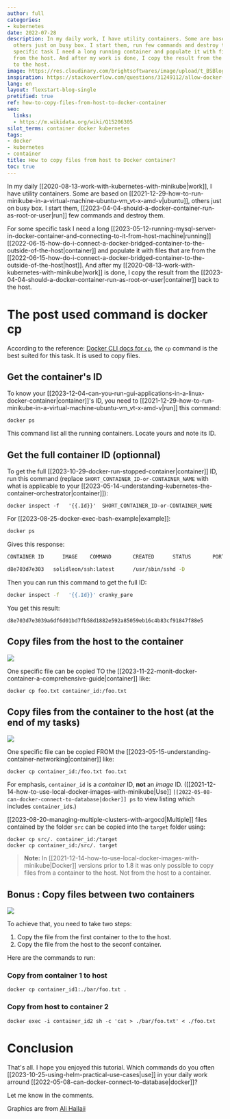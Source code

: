 ```yaml
---
author: full
categories:
- kubernetes
date: 2022-07-28
description: In my daily work, I have utility containers. Some are based on ubuntu,
  others just on busy box. I start them, run few commands and destroy them. For some
  specific task I need a long running container and populate it with files that are
  from the host. And after my work is done, I copy the result from the container back
  to the host.
image: https://res.cloudinary.com/brightsoftwares/image/upload/t_BSBlogImage/v1655551295/pexels-tom-fisk-3840441_iqdghj.jpg
inspiration: https://stackoverflow.com/questions/31249112/allow-docker-container-to-connect-to-a-local-host-postgres-database
lang: en
layout: flexstart-blog-single
pretified: true
ref: how-to-copy-files-from-host-to-docker-container
seo:
  links:
  - https://m.wikidata.org/wiki/Q15206305
silot_terms: container docker kubernetes
tags:
- docker
- kubernetes
- container
title: How to copy files from host to Docker container?
toc: true
---
```


In my daily [[2020-08-13-work-with-kubernetes-with-minikube|work]], I have utility containers. Some are based on [[2021-12-29-how-to-run-minikube-in-a-virtual-machine-ubuntu-vm_vt-x-amd-v|ubuntu]], others just on busy box. I start them, [[2023-04-04-should-a-docker-container-run-as-root-or-user|run]] few commands and destroy them. 

For some specific task I need a long [[2023-05-12-running-mysql-server-in-docker-container-and-connecting-to-it-from-host-machine|running]] [[2022-06-15-how-do-i-connect-a-docker-bridged-container-to-the-outside-of-the-host|container]] and populate it with files that are from the [[2022-06-15-how-do-i-connect-a-docker-bridged-container-to-the-outside-of-the-host|host]]. And after my [[2020-08-13-work-with-kubernetes-with-minikube|work]] is done, I copy the result from the [[2023-04-04-should-a-docker-container-run-as-root-or-user|container]] back to the host.


# The post used command is docker cp

According to the reference: [Docker CLI docs for `cp`](https://docs.docker.com/engine/reference/commandline/cp/), the ```cp``` command is the best suited for this task.  It is used to copy files.

## Get the container's ID

To know your [[2023-12-04-can-you-run-gui-applications-in-a-linux-docker-container|container]]'s ID, you need to [[2021-12-29-how-to-run-minikube-in-a-virtual-machine-ubuntu-vm_vt-x-amd-v|run]] this command:

```
docker ps
```

This command list all the running containers. Locate yours and note its ID.

## Get the full container ID (optionnal)

To get the full [[2023-10-29-docker-run-stopped-container|container]] ID, run this command (replace ```SHORT_CONTAINER_ID-or-CONTAINER_NAME``` with what is applicable to your [[2023-05-14-understanding-kubernetes-the-container-orchestrator|container]]):

```
docker inspect -f   '{{.Id}}'  SHORT_CONTAINER_ID-or-CONTAINER_NAME
```

For [[2023-08-25-docker-exec-bash-example|example]]:

```bash
docker ps
```

Gives this response:

```bash
CONTAINER ID      IMAGE    COMMAND       CREATED      STATUS       PORTS        NAMES

d8e703d7e303   solidleon/ssh:latest      /usr/sbin/sshd -D                      cranky_pare
```

Then you can run this command to get the full ID:

```bash
docker inspect -f   '{{.Id}}' cranky_pare
```

You get this result:

```
d8e703d7e3039a6df6d01bd7fb58d1882e592a85059eb16c4b83cf91847f88e5
```


## Copy files from the host to the container

![](https://res.cloudinary.com/brightsoftwares/image/upload/v1656261241/brightsoftwares.com.blog/llpuytvl3lvcske4fw14.png)


One specific file can be copied TO the [[2023-11-22-monit-docker-container-a-comprehensive-guide|container]] like:

```
docker cp foo.txt container_id:/foo.txt
```

## Copy files from the container to the host (at the end of my tasks)

![](https://res.cloudinary.com/brightsoftwares/image/upload/v1656261220/brightsoftwares.com.blog/dknv7ggea4lrybtxkqbx.png)


One specific file can be copied FROM the [[2023-05-15-understanding-container-networking|container]] like:

```
docker cp container_id:/foo.txt foo.txt
```

For emphasis, `container_id` is a _container_ ID, **not** an _image_ ID. ([[2021-12-14-how-to-use-local-docker-images-with-minikube|Use]] `[[2022-05-08-can-docker-connect-to-database|docker]] ps` to view listing which includes `container_id`s.)

[[2023-08-20-managing-multiple-clusters-with-argocd|Multiple]] files contained by the folder `src` can be copied into the `target` folder using:

```
docker cp src/. container_id:/target
docker cp container_id:/src/. target
```


> **Note:** In [[2021-12-14-how-to-use-local-docker-images-with-minikube|Docker]] versions prior to 1.8 it was only possible to copy files from a container to the host. Not from the host to a container.


## Bonus : Copy files between two containers

![](https://res.cloudinary.com/brightsoftwares/image/upload/v1656261289/brightsoftwares.com.blog/xniliqvwm9fdt8tdnky5.png)

To achieve that, you need to take two steps:
1. Copy the file from the first container to the to the host.
2. Copy the file from the host to the seconf container.


Here are the commands to run: 

### Copy from container 1 to host

```
docker cp container_id1:./bar/foo.txt .
```

### Copy from host to container 2

```
docker exec -i container_id2 sh -c 'cat > ./bar/foo.txt' < ./foo.txt
```


# Conclusion

That's all. I hope you enjoyed this tutorial. 
Which commands do you often [[2023-10-25-using-helm-practical-use-cases|use]] in your daily work arround [[2022-05-08-can-docker-connect-to-database|docker]]?

Let me know in the comments.



Graphics are from [Ali Hallaji](https://stackoverflow.com/users/3043331/ali-hallaji)